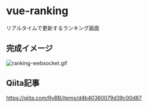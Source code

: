 # vue-ranking

リアルタイムで更新するランキング画面

## 完成イメージ

![ranking-websocket.gif](https://qiita-image-store.s3.ap-northeast-1.amazonaws.com/0/153051/69e1a123-3fc6-2289-96ad-16f7ad6b546b.gif)

## Qiita記事

https://qiita.com/RyBB/items/d4b40360079d39c00d87
